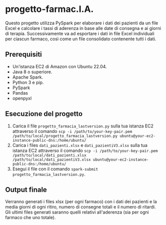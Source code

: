 # progetto-farmac.I.A.

Questo progetto utilizza PySpark per elaborare i dati dei pazienti da un file Excel e calcolare i tassi di aderenza in base alle date di consegna e ai giorni di terapia. Successivamente va ad esportare i dati in file Excel individuali per ciascun farmaco, così come un file consolidato contenente tutti i dati.

## Prerequisiti

- Un'istanza EC2 di Amazon con Ubuntu 22.04.
- Java 8 o superiore.
- Apache Spark.
- Python 3 e pip.
- PySpark
- Pandas
- openpyxl


## Esecuzione del progetto
1. Carica il file `progetto_farmacia_lastversion.py` sulla tua istanza EC2 attraverso il comando `scp -i /path/to/your-key-pair.pem /path/to/local/progetto_farmacia_lastversion.py ubuntu@your-ec2-instance-public-dns:/home/ubuntu/`
2. Carica i files `dati_pazienti.xlsx` e `dati_pazientiV3.xlsx` sulla tua istanza EC2 attraverso il comando `scp -i /path/to/your-key-pair.pem /path/to/local/dati_pazienti.xlsx /path/to/local/dati_pazientiV3.xlsx ubuntu@your-ec2-instance-public-dns:/home/ubuntu/`
3. Esegui il file con il comando `spark-submit progetto_farmacia_lastversion.py`.

## Output finale
Verranno generati i files xlsx (per ogni farmaco) con i dati dei pazienti e la media giorni di ogni ritiro, numero di consegne totali e il numero di ritardi. Gli ultimi files generati saranno quelli relativi all'aderenza (sia per ogni farmaco che uno totale).
